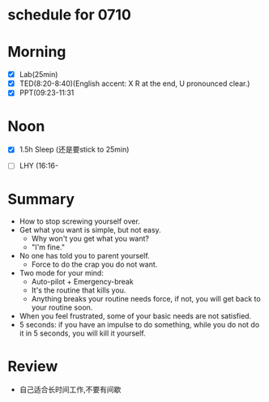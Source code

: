 # schedule for 0710

# Morning
- [X] Lab(25min)
- [X] TED(8:20-8:40)(English accent: X R at the end, U pronounced clear.)
- [X] PPT(09:23-11:31

# Noon
- [X] 1.5h Sleep (还是要stick to 25min)
- [ ] LHY (16:16-



















# Summary
- How to stop screwing yourself over.
- Get what you want is simple, but not easy.
    - Why won't you get what you want?
    - "I'm fine."
- No one has told you to parent yourself.
    - Force to do the crap you do not want.
- Two mode for your mind:
    - Auto-pilot  +  Emergency-break
    - It's the routine that kills you.
    - Anything breaks your routine needs force, if not, you will get back to your routine soon.
- When you feel frustrated, some of your basic needs are not satisfied.
- 5 seconds: if you have an impulse to do something, while you do not do it in 5 seconds, you will kill it yourself.  


# Review
- 自己适合长时间工作,不要有间歇
